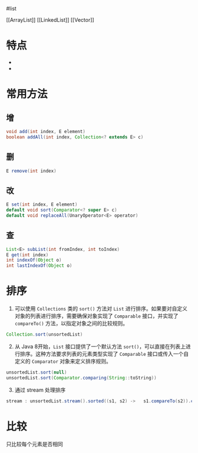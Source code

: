 #list 

[[ArrayList]]
[[LinkedList]]
[[Vector]]

# 特点

- 
- 

# 常用方法

## 增

```Java
void add(int index, E element)
boolean addAll(int index, Collection<? extends E> c)
```

## 删

```Java
E remove(int index)
```

## 改

```Java
E set(int index, E element)
default void sort(Comparator<? super E> c)
default void replaceAll(UnaryOperator<E> operator)
```

## 查

```Java
List<E> subList(int fromIndex, int toIndex)
E get(int index)
int indexOf(Object o)
int lastIndexOf(Object o)
```

# 排序

1. 可以使用 `Collections` 类的 `sort()` 方法对 `List` 进行排序。如果要对自定义对象的列表进行排序，需要确保对象实现了 `Comparable` 接口，并实现了 `compareTo()` 方法，以指定对象之间的比较规则。

```java
Collection.sort(unsortedList)
```

2. 从 Java 8开始，`List` 接口提供了一个默认方法 `sort()`，可以直接在列表上进行排序。这种方法要求列表的元素类型实现了 `Comparable` 接口或传入一个自定义的 `Comparator` 对象来定义排序规则。

```java
unsortedList.sort(null)
unsortedList.sort(Comparator.comparing(String::toString))
```

3. 通过 stream 处理排序

``` java
stream : unsortedList.stream().sorted((s1, s2) -> 	s1.compareTo(s2)).collect(Collectors.toList())
```

# 比较

只比较每个元素是否相同
